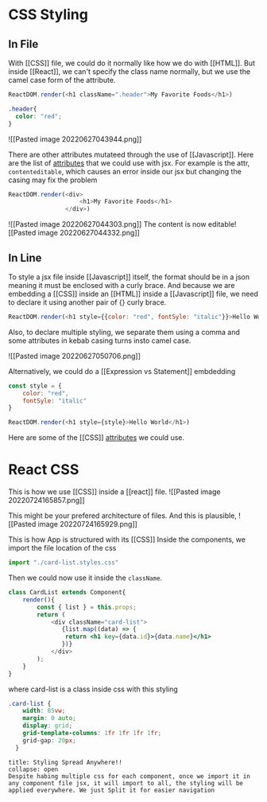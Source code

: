 # CSS Styling
## In File
With [[CSS]] file, we could do it normally like how we do with [[HTML]]. But inside [[React]], we can't specify the class name normally, but we use the camel case form of the attribute.
```js
ReactDOM.render(<h1 className=".header">My Favorite Foods</h1>)
```

```css
.header{
  color: "red";
}
```

![[Pasted image 20220627043944.png]]

There are other attributes mutateed through the use of [[Javascript]]. Here are the list of [attributes](https://www.w3schools.com/tags/ref_standardattributes.asp) that we could use with jsx. For example is the attr, `contenteditable`, which causes an error inside our jsx but changing the casing may fix the problem
```js
ReactDOM.render(<div>
					<h1>My Favorite Foods</h1>
				</div>)
```

![[Pasted image 20220627044303.png]]
The content is now editable![[Pasted image 20220627044332.png]]

## In Line 
To style a jsx file inside [[Javascript]] itself, the format should be in a json meaning it must be enclosed with a curly brace. And because we are embedding a [[CSS]] inside an [[HTML]] inside a [[Javascript]] file, we need to declare it using another pair of {} curly brace. 
```js
ReactDOM.render(<h1 style={{color: "red", fontSyle: "italic"}}>Hello World</h1>)
```
Also, to declare multiple styling, we separate them using a comma and some attributes in kebab casing turns insto camel case. 

![[Pasted image 20220627050706.png]]

Alternatively, we could do a [[Expression vs Statement]] embdedding
```js
const style = {
	color: "red",
	fontSyle: "italic"
}

ReactDOM.render(<h1 style={style}>Hello World</h1>)
```

Here are some of the [[CSS]] [attributes](https://www.w3schools.com/cssref/) we could use. 



# React CSS
This is how we use [[CSS]] inside a [[react]] file. 
![[Pasted image 20220724165857.png]]

This might be your prefered architecture of files. And this is plausible, 
![[Pasted image 20220724165929.png]]

This is how App is structured with its [[CSS]]
Inside the components, we import the file location of the css
```js
import "./card-list.styles.css"
```

Then we could now use it inside the `className`. 
```jsx
class CardList extends Component{
    render(){
        const { list } = this.props;
        return (
            <div className="card-list">
               {list.map((data) => {
                return <h1 key={data.id}>{data.name}</h1>
               })}
            </div>
        );
    }
}
```

where card-list is a class inside css with this styling
```css
.card-list {
    width: 85vw;
    margin: 0 auto;
    display: grid;
    grid-template-columns: 1fr 1fr 1fr 1fr;
    grid-gap: 20px;
  }
```

```ad-Danger
title: Styling Spread Anywhere!!
collapse: open
Despite habing multiple css for each component, once we import it in any component file jsx, it will import to all, the styling will be applied everywhere. We just Split it for easier navigation

```



